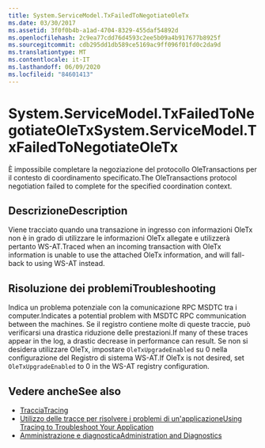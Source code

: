 ```yaml
---
title: System.ServiceModel.TxFailedToNegotiateOleTx
ms.date: 03/30/2017
ms.assetid: 3f0f0b4b-a1ad-4704-8329-455daf54892d
ms.openlocfilehash: 2c9ea77cdd76d4593c2ee5b09a4b917677b8925f
ms.sourcegitcommit: cdb295dd1db589ce5169ac9ff096f01fd0c2da9d
ms.translationtype: MT
ms.contentlocale: it-IT
ms.lasthandoff: 06/09/2020
ms.locfileid: "84601413"
---
```

# <a name="systemservicemodeltxfailedtonegotiateoletx"></a><span data-ttu-id="5c0b2-102">System.ServiceModel.TxFailedToNegotiateOleTx</span><span class="sxs-lookup"><span data-stu-id="5c0b2-102">System.ServiceModel.TxFailedToNegotiateOleTx</span></span>
<span data-ttu-id="5c0b2-103">È impossibile completare la negoziazione del protocollo OleTransactions per il contesto di coordinamento specificato.</span><span class="sxs-lookup"><span data-stu-id="5c0b2-103">The OleTransactions protocol negotiation failed to complete for the specified coordination context.</span></span>  
  
## <a name="description"></a><span data-ttu-id="5c0b2-104">Descrizione</span><span class="sxs-lookup"><span data-stu-id="5c0b2-104">Description</span></span>  
 <span data-ttu-id="5c0b2-105">Viene tracciato quando una transazione in ingresso con informazioni OleTx non è in grado di utilizzare le informazioni OleTx allegate e utilizzerà pertanto WS-AT.</span><span class="sxs-lookup"><span data-stu-id="5c0b2-105">Traced when an incoming transaction with OleTx information is unable to use the attached OleTx information, and will fall-back to using WS-AT instead.</span></span>  
  
## <a name="troubleshooting"></a><span data-ttu-id="5c0b2-106">Risoluzione dei problemi</span><span class="sxs-lookup"><span data-stu-id="5c0b2-106">Troubleshooting</span></span>  
 <span data-ttu-id="5c0b2-107">Indica un problema potenziale con la comunicazione RPC MSDTC tra i computer.</span><span class="sxs-lookup"><span data-stu-id="5c0b2-107">Indicates a potential problem with MSDTC RPC communication between the machines.</span></span> <span data-ttu-id="5c0b2-108">Se il registro contiene molte di queste traccie, può verificarsi una drastica riduzione delle prestazioni.</span><span class="sxs-lookup"><span data-stu-id="5c0b2-108">If many of these traces appear in the log, a drastic decrease in performance can result.</span></span>  <span data-ttu-id="5c0b2-109">Se non si desidera utilizzare OleTx, impostare `OleTxUpgradeEnabled` su 0 nella configurazione del Registro di sistema WS-AT.</span><span class="sxs-lookup"><span data-stu-id="5c0b2-109">If OleTx is not desired, set `OleTxUpgradeEnabled` to 0 in the WS-AT registry configuration.</span></span>  
  
## <a name="see-also"></a><span data-ttu-id="5c0b2-110">Vedere anche</span><span class="sxs-lookup"><span data-stu-id="5c0b2-110">See also</span></span>

- [<span data-ttu-id="5c0b2-111">Traccia</span><span class="sxs-lookup"><span data-stu-id="5c0b2-111">Tracing</span></span>](index.md)
- [<span data-ttu-id="5c0b2-112">Utilizzo delle tracce per risolvere i problemi di un'applicazione</span><span class="sxs-lookup"><span data-stu-id="5c0b2-112">Using Tracing to Troubleshoot Your Application</span></span>](using-tracing-to-troubleshoot-your-application.md)
- [<span data-ttu-id="5c0b2-113">Amministrazione e diagnostica</span><span class="sxs-lookup"><span data-stu-id="5c0b2-113">Administration and Diagnostics</span></span>](../index.md)
